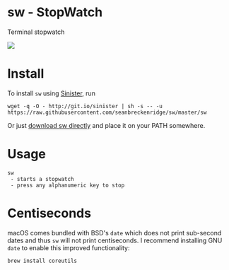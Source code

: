 # sw - <b>S</b>top<b>W</b>atch
Terminal stopwatch

<img src="https://raw.githubusercontent.com/seanbreckenridge/sw/master/demo.gif">

# Install

To install `sw` using [Sinister](https://github.com/jamesqo/sinister), run

    wget -q -O - http://git.io/sinister | sh -s -- -u https://raw.githubusercontent.com/seanbreckenridge/sw/master/sw

Or just [download sw directly](https://raw.githubusercontent.com/seanbreckenridge/sw/master/sw) and place it on your PATH somewhere.

# Usage

    sw
     - starts a stopwatch
     - press any alphanumeric key to stop

# Centiseconds

macOS comes bundled with BSD's `date` which does not print sub-second dates and thus `sw` will not print centiseconds. I recommend installing GNU `date` to enable this improved functionality:

    brew install coreutils
